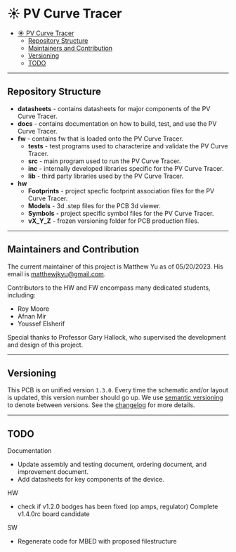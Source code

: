 # :sunny: PV Curve Tracer

- [:sunny: PV Curve Tracer](#sunny-pv-curve-tracer)
  - [Repository Structure](#repository-structure)
  - [Maintainers and Contribution](#maintainers-and-contribution)
  - [Versioning](#versioning)
  - [TODO](#todo)

---

## Repository Structure

- **datasheets** - contains datasheets for major components of the PV Curve Tracer.
- **docs** - contains documentation on how to build, test, and use the PV Curve Tracer.
- **fw** - contains fw that is loaded onto the PV Curve Tracer.
  - **tests** - test programs used to characterize and validate the PV Curve Tracer.
  - **src** - main program used to run the PV Curve Tracer.
  - **inc** - internally developed libraries specific for the PV Curve Tracer.
  - **lib** - third party libraries used by the PV Curve Tracer.
- **hw**
  - **Footprints** - project specfic footprint association files for the PV Curve Tracer.
  - **Models** - 3d .step files for the PCB 3d viewer.
  - **Symbols** - project specific symbol files for the PV Curve Tracer.
  - **vX_Y_Z** - frozen versioning folder for PCB production files.

---

## Maintainers and Contribution

The current maintainer of this project is Matthew Yu as of 05/20/2023. His email
is [matthewjkyu@gmail.com](matthewjkyu@gmail.com).

Contributors to the HW and FW encompass many dedicated students, including:

- Roy Moore
- Afnan Mir
- Youssef Elsherif

Special thanks to Professor Gary Hallock, who supervised the development and
design of this project.

---

## Versioning

This PCB is on unified version `1.3.0`. Every time the schematic and/or layout
is updated, this version number should go up. We use [semantic
versioning](https://semver.org/) to denote between versions. See the
[changelog](./docs/CHANGELOG.md) for more details.

---

## TODO

Documentation

- Update assembly and testing document, ordering document, and improvement document.
- Add datasheets for key components of the device.

HW

- check if v1.2.0 bodges has been fixed (op amps, regulator)
   Complete v1.4.0rc board candidate

SW

- Regenerate code for MBED with proposed filestructure
